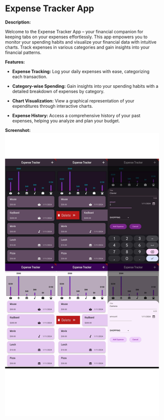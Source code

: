 # Expense Tracker App

**Description:**

Welcome to the Expense Tracker App – your financial companion for keeping tabs on your expenses effortlessly. This app empowers you to monitor your spending habits and visualize your financial data with intuitive charts. Track expenses in various categories and gain insights into your financial patterns.

**Features:**

- **Expense Tracking:** Log your daily expenses with ease, categorizing each transaction.

- **Category-wise Spending:** Gain insights into your spending habits with a detailed breakdown of expenses by category.

- **Chart Visualization:** View a graphical representation of your expenditures through interactive charts.

- **Expense History:** Access a comprehensive history of your past expenses, helping you analyze and plan your budget.

**Screenshot:**
![Demo Screenshot 1](Demo/demo.png)


